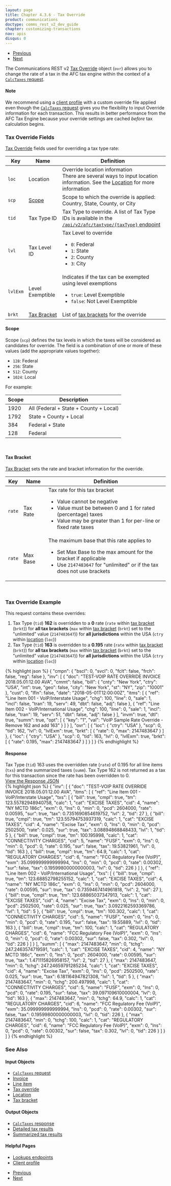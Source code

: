 ```yaml
---
layout: page
title: Chapter 4.3.6 - Tax Override
product: communications
doctype: comms_rest_v2_dev_guide
chapter: customizing-transactions
nav: apis
disqus: 0
---
```


<ul class="pager">
  <li class="previous"><a href="/communications/dev-guide_rest_v2/customizing-transactions/sample-transactions/inter-intrastate/"><i class="glyphicon glyphicon-chevron-left"></i>Previous</a></li>
  <li class="next"><a href="/communications/dev-guide_rest_v2/customizing-transactions/sample-transactions/safe-harbor-override/">Next<i class="glyphicon glyphicon-chevron-right"></i></a></li>
</ul>

The Communications REST v2 <a class="dev-guide-link" href="/communications/dev-guide_rest_v2/reference/tax-override/">Tax Override</a> object (<code>ovr</code>) allows you to change the rate of a tax in the AFC tax engine within the context of a <a class="dev-guide-link" href="/communications/dev-guide_rest_v2/reference/calc-taxes-request/"><code>CalcTaxes</code> request</a>.

<h4 id="note">Note</h4>
We recommend using a <a class="dev-guide-link" href="/communications/dev-guide_rest_v2/customizing-transactions/client-profiles/">client profile</a> with a custom override file applied even though the <a class="dev-guide-link" href="/communications/dev-guide_rest_v2/reference/calc-taxes-request/"><code>CalcTaxes</code> request</a> gives you the flexibility to input Override information for each transaction. This results in better performance from the AFC Tax Engine because your override settings are cached <i>before</i> tax calculation begins.

<h3>Tax Override Fields</h3>
<a class="dev-guide-link" href="/communications/dev-guide_rest_v2/reference/tax-override/">Tax Override</a> fields used for overriding a tax type rate:
<div class="mobile-table">
  <table class="styled-table">
    <thead>
      <tr>
        <th>Key</th>
        <th>Name</th>
        <th>Definition</th>
      </tr>
    </thead>
    <tbody>
      <tr>
        <td><code>loc</code></td>
        <td>Location</td>
        <td>Override location information
          <br>
          There are several ways to input location information. See the <a class="dev-guide-link" href="/communications/dev-guide_rest_v2/reference/location/">Location</a> for more information</td>
      </tr>
      <tr>
        <td><code>scp</code></td>
        <td><a class="dev-guide-link" href="#scope">Scope</a></td>
        <td>Scope to which the override is applied:  Country, State, County, or City</td>
      </tr>
      <tr>
        <td><code>tid</code></td>
        <td>Tax Type ID</td>
        <td>Tax Type to override.  A list of Tax Type IDs is available in the <a class ="dev-guide-link" href="/communications/dev-guide_rest_v2/getting-started/environments-endpoints"><code>/api/v2/afc/taxtype/{taxType}</code> endpoint</a>
        </td>
      </tr>
      <tr>
        <td><code>lvl</code></td>
        <td>Tax Level ID</td>
        <td>Tax Level to override
          <br/>
          <ul class="dev-guide-list">
            <li><code>0</code>: Federal</li>
            <li><code>1</code>: State</li>
            <li><code>2</code>: County</li>
            <li><code>3</code>: City</li>
          </ul> 
        </td>
      </tr>
      <tr>
        <td><code>lvlExm</code></td>
        <td>Level Exemptible</td>
        <td>Indicates if the tax can be exempted using level exemptions
        <br/>
          <ul class="dev-guide-list">
            <li><code>true</code>: Level Exemptible</li>
            <li><code>false</code>: Not Level Exemptible</li>
          </ul>
        </td>
      </tr>
      <tr>
        <td><code>brkt</code></td>
        <td><a class="dev-guide-link" href="#brkt">Tax Bracket</a></td>
        <td>List of <a class="dev-guide-link" href="/communications/dev-guide_rest_v2/reference/tax-bracket/">tax brackets</a> for the override</td>
      </tr>
    </tbody>
  </table>
</div>

<h4 id="scope">Scope</h4>
Scope (<code>scp</code>) defines the tax levels in which the taxes will be considered as candidates for override.  The field is a combination of one or more of these values (add the appropriate values together):
<ul class="dev-guide-list">
    <li><code>128</code>: Federal</li>
    <li><code>256</code>: State</li>
    <li><code>512</code>: County</li>
    <li><code>1024</code>: Local</li>
</ul>
For example: 
<div class="mobile-table">
  <table class="styled-table">
    <thead>
      <tr>
        <th>Scope</th>
        <th>Description</th>
      </tr>
    </thead>
    <tbody>
        <tr>
            <td>1920</td>
            <td>All (Federal + State + County + Local)</td>
        </tr>
        <tr>
            <td>1792</td>
            <td>State + County + Local</td>
        </tr>
        <tr>
            <td>384</td>
            <td>Federal + State</td>
        </tr>
        <tr>
            <td>128</td>
            <td>Federal</td>
        </tr>
    </tbody>
  </table>
</div>
<br/>

<h4 id="brkt">Tax Bracket</h4>
<a class="dev-guide-link" href="/communications/dev-guide_rest_v2/reference/tax-bracket/">Tax Bracket</a> sets the rate and bracket information for the override.
<div class="mobile-table">
  <table class="styled-table">
    <thead>
      <tr>
        <th>Key</th>
        <th>Name</th>
        <th>Definition</th>
      </tr>
    </thead>
    <tbody>
      <tr>
        <td><code>rate</code></td>
        <td>Tax Rate</td>
        <td>Tax rate for this tax bracket
          <br/>
          <ul class="dev-guide-list">
            <li>Value cannot be negative</li>
            <li>Value must be between 0 and 1 for rated (percentage) taxes</li>
            <li>Value may be greater than 1 for per-line or fixed rate taxes</li>
          </ul>
        </td>
      </tr>
      <tr>
        <td><code>rate</code></td>
        <td>Max Base</td>
        <td>The maximum base that this rate applies to
          <br/>
          <ul class="dev-guide-list">
            <li>Set Max Base to the max amount for the bracket if applicable</li>
            <li>Use <code>2147483647</code> for "unlimited" or if the tax does not use brackets</li>
          </ul>
        </td>
      </tr>
    </tbody>
  </table>
</div>
<br>

<h3>Tax Override Example</h3>
This request contains these overrides:
<ol class="dev-guide-list">
  <li>Tax Type (<code>tid</code>) <b>162</b> is overridden to a <b>0</b> rate (<code>rate</code> within <a class="dev-guide-link" href="/communications/dev-guide_rest_v2/reference/tax-bracket/">tax bracket</a> (<code>brkt</code>)) for <b>all tax brackets</b> (<code>max</code> within <a class="dev-guide-link" href="/communications/dev-guide_rest_v2/reference/tax-bracket/">tax bracket</a> (<code>brkt</code>) set to the "unlimited" value (<code>2147483647</code>)) for <b>all jurisdictions</b> within the USA (<code>ctry</code> within <a class="dev-guide-link" href="/communications/dev-guide_rest_v2/reference/location/">location</a> (<code>loc</code>))</li>
  <li>Tax Type (<code>tid</code>) <b>163</b> is overridden to a <b>0.195</b> rate (<code>rate</code> within <a class="dev-guide-link" href="/communications/dev-guide_rest_v2/reference/tax-bracket/">tax bracket</a> (<code>brkt</code>)) for <b>all tax brackets</b> (<code>max</code> within <a class="dev-guide-link" href="/communications/dev-guide_rest_v2/reference/tax-bracket/">tax bracket</a> (<code>brkt</code>) set to the "unlimited" value (<code>2147483647</code>)) for <b>all jurisdictions</b> within the USA (<code>ctry</code> within <a class="dev-guide-link" href="/communications/dev-guide_rest_v2/reference/location/">location</a> (<code>loc</code>))</li>
</ol>

{% highlight json %}
{
  "cmpn": {
    "bscl": 0,
    "svcl": 0,
    "fclt": false,
    "frch": false,
    "reg": false
  },
  "inv": [
    {
      "doc": "TEST-VOIP RATE OVERRIDE INVOICE 2018.05.01:12.00 AVA",
      "cmmt": false,
      "bill": {
        "cnty": "New York",
        "ctry": "USA",
        "int": true,
        "geo": false,
        "city": "New York",
        "st": "NY",
        "zip": "10001"
      },
      "cust": 0,
      "lfln": false,
      "date": "2018-05-01T12:00:00Z",
      "itms": [
        {
          "ref": "Line Item 001 - VoIP/Interstate Usage",
          "chg": 100,
          "line": 0,
          "sale": 1,
          "incl": false,
          "tran": 19,
          "serv": 49,
          "dbt": false,
          "adj": false
        },
        {
          "ref": "Line Item 002 - VoIP/International Usage",
          "chg": 100,
          "line": 0,
          "sale": 1,
          "incl": false,
          "tran": 19,
          "serv": 51,
          "dbt": false,
          "adj": false
        }
      ],
      "invm": true,
      "dtl": true,
      "summ": true,
      "opt": [
        {
          "key": "1",
          "val": "VoIP Sample Rate Override - Remove 162 and add 163"
        }
      ]
    }
  ],
  "ovr": [
    {
      "loc": {
        "ctry": "USA"
      },
      "scp": 0,
      "tid": 162,
      "lvl": 0,
      "lvlExm": true,
      "brkt": [
        {
          "rate": 0,
          "max": 2147483647
        }
      ]
    },
    {
      "loc": {
        "ctry": "USA"
      },
      "scp": 0,
      "tid": 163,
      "lvl": 0,
      "lvlExm": true,
      "brkt": [
        {
          "rate": 0.195,
          "max": 2147483647
        }
      ]
    }
  ]
 }
 {% endhighlight %}

 <h4>Response</h4>
 Tax Type (<code>tid</code>) 163 uses the overridden rate (<code>rate</code>) of 0.195 for all line items (<code>txs</code>) and the summarized taxes (<code>summ</code>).  Tax Type 162 is not returned as a tax for this transaction since the rate has been overridden to 0.

 <div class="panel-group">
  <a data-toggle="collapse" href="#collapse1">View the Response JSON</a>
  <div id="collapse1" class="panel-collapse collapse">
    <div class="panel-body">
 {% highlight json %}
 {
  "inv": [
    {
      "doc": "TEST-VOIP RATE OVERRIDE INVOICE 2018.05.01:12.00 AVA",
      "itms": [
        {
          "ref": "Line Item 001 - VoIP/Interstate Usage",
          "txs": [
            {
              "bill": true,
              "cmpl": true,
              "tm": 123.55782948940758,
              "calc": 1,
              "cat": "EXCISE TAXES",
              "cid": 4,
              "name": "NY MCTD 186c",
              "exm": 0,
              "lns": 0,
              "min": 0,
              "pcd": 2604000,
              "rate": 0.00595,
              "sur": true,
              "tax": 0.7351690854619752,
              "lvl": 2,
              "tid": 27
            },
            {
              "bill": true,
              "cmpl": true,
              "tm": 123.55794753937319,
              "calc": 1,
              "cat": "EXCISE TAXES",
              "cid": 4,
              "name": "Excise Tax",
              "exm": 0,
              "lns": 0,
              "min": 0,
              "pcd": 2502500,
              "rate": 0.025,
              "sur": true,
              "tax": 3.08894868848433,
              "lvl": 1,
              "tid": 5
            },
            {
              "bill": true,
              "cmpl": true,
              "tm": 100.195998,
              "calc": 1,
              "cat": "CONNECTIVITY CHARGES",
              "cid": 5,
              "name": "FUSF",
              "exm": 0,
              "lns": 0,
              "min": 0,
              "pcd": 0,
              "rate": 0.195,
              "sur": false,
              "tax": 19.53821961,
              "lvl": 0,
              "tid": 163
            },
            {
              "bill": true,
              "cmpl": true,
              "tm": 64.9,
              "calc": 1,
              "cat": "REGULATORY CHARGES",
              "cid": 6,
              "name": "FCC Regulatory Fee (VoIP)",
              "exm": 35.099999999999994,
              "lns": 0,
              "min": 0,
              "pcd": 0,
              "rate": 0.00302,
              "sur": false,
              "tax": 0.19599800000000003,
              "lvl": 0,
              "tid": 226
            }
          ]
        },
        {
          "ref": "Line Item 002 - VoIP/International Usage",
          "txs": [
            {
              "bill": true,
              "cmpl": true,
              "tm": 123.68852798255152,
              "calc": 1,
              "cat": "EXCISE TAXES",
              "cid": 4,
              "name": "NY MCTD 186c",
              "exm": 0,
              "lns": 0,
              "min": 0,
              "pcd": 2604000,
              "rate": 0.00595,
              "sur": true,
              "tax": 0.7359467414961818,
              "lvl": 2,
              "tid": 27
            },
            {
              "bill": true,
              "cmpl": true,
              "tm": 123.68865037347913,
              "calc": 1,
              "cat": "EXCISE TAXES",
              "cid": 4,
              "name": "Excise Tax",
              "exm": 0,
              "lns": 0,
              "min": 0,
              "pcd": 2502500,
              "rate": 0.025,
              "sur": true,
              "tax": 3.0922162593369786,
              "lvl": 1,
              "tid": 5
            },
            {
              "bill": true,
              "cmpl": true,
              "tm": 100.302,
              "calc": 1,
              "cat": "CONNECTIVITY CHARGES",
              "cid": 5,
              "name": "FUSF",
              "exm": 0,
              "lns": 0,
              "min": 0,
              "pcd": 0,
              "rate": 0.195,
              "sur": false,
              "tax": 19.55889,
              "lvl": 0,
              "tid": 163
            },
            {
              "bill": true,
              "cmpl": true,
              "tm": 100,
              "calc": 1,
              "cat": "REGULATORY CHARGES",
              "cid": 6,
              "name": "FCC Regulatory Fee (VoIP)",
              "exm": 0,
              "lns": 0,
              "min": 0,
              "pcd": 0,
              "rate": 0.00302,
              "sur": false,
              "tax": 0.302,
              "lvl": 0,
              "tid": 226
            }
          ]
        }
      ],
      "summ": [
        {
          "max": 2147483647,
          "min": 0,
          "tchg": 247.2463574719591,
          "calc": 1,
          "cat": "EXCISE TAXES",
          "cid": 4,
          "name": "NY MCTD 186c",
          "exm": 0,
          "lns": 0,
          "pcd": 2604000,
          "rate": 0.00595,
          "sur": true,
          "tax": 1.471115826958157,
          "lvl": 2,
          "tid": 27
        },
        {
          "max": 2147483647,
          "min": 0,
          "tchg": 247.24659791285234,
          "calc": 1,
          "cat": "EXCISE TAXES",
          "cid": 4,
          "name": "Excise Tax",
          "exm": 0,
          "lns": 0,
          "pcd": 2502500,
          "rate": 0.025,
          "sur": true,
          "tax": 6.181164947821308,
          "lvl": 1,
          "tid": 5
        },
        {
          "max": 2147483647,
          "min": 0,
          "tchg": 200.497998,
          "calc": 1,
          "cat": "CONNECTIVITY CHARGES",
          "cid": 5,
          "name": "FUSF",
          "exm": 0,
          "lns": 0,
          "pcd": 0,
          "rate": 0.195,
          "sur": false,
          "tax": 39.097109610000004,
          "lvl": 0,
          "tid": 163
        },
        {
          "max": 2147483647,
          "min": 0,
          "tchg": 64.9,
          "calc": 1,
          "cat": "REGULATORY CHARGES",
          "cid": 6,
          "name": "FCC Regulatory Fee (VoIP)",
          "exm": 35.099999999999994,
          "lns": 0,
          "pcd": 0,
          "rate": 0.00302,
          "sur": false,
          "tax": 0.19599800000000003,
          "lvl": 0,
          "tid": 226
        },
        {
          "max": 2147483647,
          "min": 0,
          "tchg": 100,
          "calc": 1,
          "cat": "REGULATORY CHARGES",
          "cid": 6,
          "name": "FCC Regulatory Fee (VoIP)",
          "exm": 0,
          "lns": 0,
          "pcd": 0,
          "rate": 0.00302,
          "sur": false,
          "tax": 0.302,
          "lvl": 0,
          "tid": 226
        }
      ]
    }
  ]
}
{% endhighlight %}
    </div>
  </div>
</div>

<h3>See Also</h3>
<h4>Input Objects</h4>
<ul class="dev-guide-list">
  <li><a class="dev-guide-link" href="/communications/dev-guide_rest_v2/reference/calc-taxes-request/"><code>CalcTaxes</code> request</a></li>
  <li><a class="dev-guide-link" href="/communications/dev-guide_rest_v2/reference/invoice/">Invoice</a></li>
  <li><a class="dev-guide-link" href="/communications/dev-guide_rest_v2/reference/line-item/">Line item</a></li>
  <li><a class="dev-guide-link" href="/communications/dev-guide_rest_v2/reference/tax-override/">Tax override</a></li>
  <li><a class="dev-guide-link" href="/communications/dev-guide_rest_v2/reference/location/">Location</a></li>
  <li><a class="dev-guide-link" href="/communications/dev-guide_rest_v2/reference/tax-bracket/">Tax bracket</a></li>
</ul>

<h4>Output Objects</h4>
<ul class="dev-guide-list">
  <li><a class="dev-guide-link" href="/communications/dev-guide_rest_v2/reference/calc-taxes-response/"><code>CalcTaxes</code> response</a></li>
  <li><a class="dev-guide-link" href="/communications/dev-guide_rest_v2/reference/detailed-tax-result/">Detailed tax results</a></li>
  <li><a class="dev-guide-link" href="/communications/dev-guide_rest_v2/reference/summarized-tax-result/">Summarized tax results</a></li>
</ul>

<h4>Helpful Pages</h4>
<ul class="dev-guide-list">
  <li><a class="dev-guide-link" href="/communications/dev-guide_rest_v2/getting-started/environments-endpoints#lookups">Lookups endpoints</a></li>
  <li><a class="dev-guide-link" href="/communications/dev-guide_rest_v2/customizing-transactions/client-profiles/">Client profile</a></li>
</ul>

<ul class="pager">
  <li class="previous"><a href="/communications/dev-guide_rest_v2/customizing-transactions/sample-transactions/inter-intrastate/"><i class="glyphicon glyphicon-chevron-left"></i>Previous</a></li>
  <li class="next"><a href="/communications/dev-guide_rest_v2/customizing-transactions/sample-transactions/safe-harbor-override/">Next<i class="glyphicon glyphicon-chevron-right"></i></a></li>
</ul>